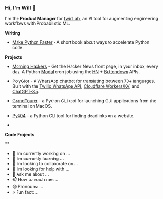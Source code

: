 ### Hi, I'm Will 👋

I'm the **Product Manager** for [twinLab](https://twinlab.ai), an AI tool for augmenting engineering workflows with Probabilistic ML.

**Writing**

- [Make Python Faster](https://makepythonfaster.com) - A short book about ways to accelerate Python code.

**Projects**

- [Morning Hackers](https://morninghackers.com) - Get the Hacker News front page, in your inbox, every day. A Python [Modal](https://modal.com/docs/reference/modal.Cron) cron job using the [HN](https://github.com/HackerNews/API) + [Buttondown](https://docs.buttondown.email/api-reference/introduction) APIs. 
- PolyGlot - A WhatsApp chatbot for translating between 70+ languages. Built with the [Twilio WhatsApp API](https://www.twilio.com/docs/whatsapp), [Cloudflare Workers/KV](https://developers.cloudflare.com/workers/), and [ChatGPT-3.5](https://platform.openai.com/docs/guides/text-generation). 
- [GrandTourer](https://pypi.org/project/GrandTourer/) - a Python CLI tool for launching GUI applications from the terminal on MacOS.
- [Py404](https://pypi.org/project/py404) - a Python CLI tool for finding deadlinks on a website.

- 
**Code Projects**

**
- 🔭 I’m currently working on ...
- 🌱 I’m currently learning ...
- 👯 I’m looking to collaborate on ...
- 🤔 I’m looking for help with ...
- 💬 Ask me about ...
- 📫 How to reach me: ...
- 😄 Pronouns: ...
- ⚡ Fun fact: ...
